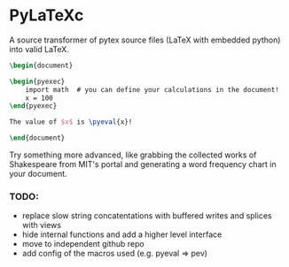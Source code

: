 
# PyLaTeXc

A source transformer of pytex source files (LaTeX with embedded python)
into valid LaTeX.

```LaTeX
\begin{document}

\begin{pyexec}
    import math  # you can define your calculations in the document!
    x = 100
\end{pyexec}

The value of $x$ is \pyeval{x}!

\end{document}
```

Try something more advanced, like grabbing the collected works of
Shakespeare from MIT's portal and generating a word frequency chart
in your document.

### TODO:

* replace slow string concatentations with buffered writes and splices with views
* hide internal functions and add a higher level interface
* move to independent github repo
* add config of the macros used (e.g. pyeval => pev)

